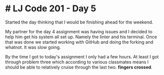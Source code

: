 # # LJ Code 201 - Day 5

Started the day thinking that I would be finishing ahead for the weekend.

My partner for the day 4 assignment was having issues and I decided to help him get his system all set up. Namely the linter and his terminal. Once that was done we started working with GitHub and doing the forking and whatnot. It was slow going.

By the time I got to today's assignment I only had a few hours. At least I got through problem three which according to various classmates means I should be able to relatively cruise through the last two. **fingers crossed**.
